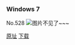 ### Windows 7
No.528
![图片不见了~~~](https://imgs.xkcd.com/comics/windows_7.png)

[原址](https://xkcd.com//528) [下载](https://imgs.xkcd.com/comics/windows_7.png)

